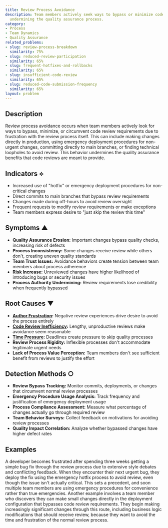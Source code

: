 ```yaml
---
title: Review Process Avoidance
description: Team members actively seek ways to bypass or minimize code review requirements,
  undermining the quality assurance process.
category:
- Process
- Team Dynamics
- Quality Assurance
related_problems:
- slug: review-process-breakdown
  similarity: 75%
- slug: reduced-review-participation
  similarity: 65%
- slug: frequent-hotfixes-and-rollbacks
  similarity: 65%
- slug: insufficient-code-review
  similarity: 65%
- slug: reduced-code-submission-frequency
  similarity: 65%
layout: problem
---
```


## Description

Review process avoidance occurs when team members actively look for ways to bypass, minimize, or circumvent code review requirements due to frustration with the review process itself. This can include making changes directly in production, using emergency deployment procedures for non-urgent changes, committing directly to main branches, or finding technical loopholes to avoid review. This behavior undermines the quality assurance benefits that code reviews are meant to provide.

## Indicators ⟡

- Increased use of "hotfix" or emergency deployment procedures for non-critical changes
- Direct commits to main branches that bypass review requirements
- Changes made during off-hours to avoid review oversight
- Frequent requests to modify review requirements or make exceptions
- Team members express desire to "just skip the review this time"

## Symptoms ▲

- **Quality Assurance Erosion:** Important changes bypass quality checks, increasing risk of defects
- **Process Inconsistency:** Some changes receive review while others don't, creating uneven quality standards
- **Team Trust Issues:** Avoidance behaviors create tension between team members about process adherence
- **Risk Increase:** Unreviewed changes have higher likelihood of introducing bugs or security issues
- **Process Authority Undermining:** Review requirements lose credibility when frequently bypassed

## Root Causes ▼

- **[Author Frustration](author-frustration.md):** Negative review experiences drive desire to avoid the process entirely
- **[Code Review Inefficiency](code-review-inefficiency.md):** Lengthy, unproductive reviews make avoidance seem reasonable
- **[Time Pressure](time-pressure.md):** Deadlines create pressure to skip quality processes
- **Review Process Rigidity:** Inflexible processes don't accommodate legitimate urgent needs
- **Lack of Process Value Perception:** Team members don't see sufficient benefit from reviews to justify the effort

## Detection Methods ○

- **Review Bypass Tracking:** Monitor commits, deployments, or changes that circumvent normal review processes
- **Emergency Procedure Usage Analysis:** Track frequency and justification of emergency deployment usage
- **Process Compliance Assessment:** Measure what percentage of changes actually go through required review
- **Team Behavior Surveys:** Collect feedback on motivations for avoiding review processes  
- **Quality Impact Correlation:** Analyze whether bypassed changes have higher defect rates

## Examples

A developer becomes frustrated after spending three weeks getting a simple bug fix through the review process due to extensive style debates and conflicting feedback. When they encounter their next urgent bug, they deploy the fix using the emergency hotfix process to avoid review, even though the issue isn't actually critical. This sets a precedent, and soon multiple team members are using emergency procedures for convenience rather than true emergencies. Another example involves a team member who discovers they can make small changes directly in the deployment configuration that bypasses code review requirements. They begin making increasingly significant changes through this route, including business logic modifications that should receive review, because they want to avoid the time and frustration of the normal review process.